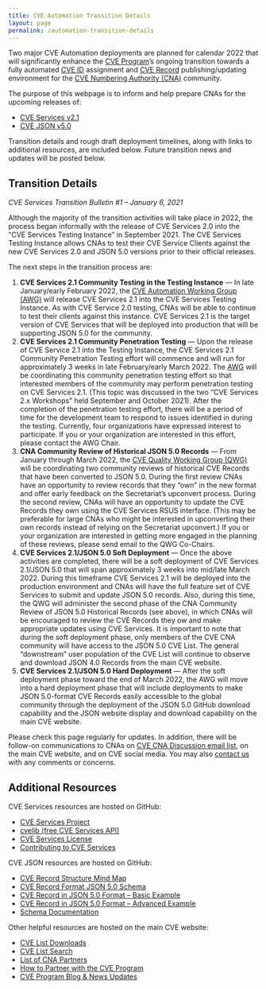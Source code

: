 ```yaml
---
title: CVE Automation Transition Details
layout: page
permalink: /automation-transition-details
---
```

Two major CVE Automation deployments are planned for calendar 2022 that will significantly enhance the [CVE Program](https://www.cve.org/)’s ongoing transition towards a fully automated [CVE ID](https://www.cve.org/ResourcesSupport/Glossary?activeTerm=glossaryCVEID) assignment and [CVE Record](https://www.cve.org/ResourcesSupport/Glossary?activeTerm=glossaryRecord) publishing/updating environment for the [CVE Numbering Authority (CNA)](https://www.cve.org/ProgramOrganization/CNAs) community. 

The purpose of this webpage is to inform and help prepare CNAs for the upcoming releases of:

* [CVE Services v2.1](https://github.com/CVEProject/cve-services)
* [CVE JSON v5.0](https://github.com/CVEProject/cve-schema/blob/master/schema/v5.0/CVE_JSON_5.0_schema.json)

Transition details and rough draft deployment timelines, along with links to additional resources, are included below. Future transition news and updates will be posted below.

## Transition Details
*CVE Services Transition Bulletin #1 – January 6, 2021*

Although the majority of the transition activities will take place in 2022, the process began informally with the release of CVE Services 2.0 into the “CVE Services Testing Instance” in September 2021. The CVE Services Testing Instance allows CNAs to test their CVE Service Clients against the new CVE Services 2.0 and JSON 5.0 versions prior to their official releases.

The next steps in the transition process are:

<ol>
<li><strong>CVE Services 2.1 Community Testing in the Testing Instance</strong> — In late January/early February 2022, the <a href="https://www.cve.org/ProgramOrganization/WorkingGroups#AutomationWorkingGroupAWG" target="_blank">CVE Automation Working Group (AWG)</a> will release CVE Services 2.1 into the CVE Services Testing Instance. As with CVE Service 2.0 testing, CNAs will be able to continue to test their clients against this instance. CVE Services 2.1 is the target version of CVE Services that will be deployed into production that will be supporting JSON 5.0 for the community.</li>
<li><strong>CVE Services 2.1 Community Penetration Testing</strong> — Upon the release of CVE Service 2.1 into the Testing Instance, the CVE Services 2.1 Community Penetration Testing effort will commence and will run for approximately 3 weeks in late February/early March 2022. The <a href="https://www.cve.org/ProgramOrganization/WorkingGroups#AutomationWorkingGroupAWG" target="_blank">AWG</a> will be coordinating this community penetration testing effort so that interested members of the community may perform penetration testing on CVE Services 2.1. (This topic was discussed in the two “CVE Services 2.x Workshops” held September and October 2021). After the completion of the penetration testing effort, there will be a period of time for the development team to respond to issues identified in during the testing. Currently, four organizations have expressed interest to participate. If you or your organization are interested in this effort, please contact the AWG Chair.</li>
<li><strong>CNA Community Review of Historical JSON 5.0 Records</strong> — From January through March 2022, the <a href="https://www.cve.org/ProgramOrganization/WorkingGroups#AutomationWorkingGroupQWG" target="_blank">CVE Quality Working Group (QWG)</a> will be coordinating two community reviews of historical CVE Records that have been converted to JSON 5.0. During the first review CNAs have an opportunity to review records that they “own” in the new format and offer early feedback on the Secretariat’s upconvert process. During the second review, CNAs will have an opportunity to update the CVE Records they own using the CVE Services RSUS interface. (This may be preferable for large CNAs who might be interested in upconverting their own records instead of relying on the Secretariat upconvert.) If you or your organization are interested in getting more engaged in the planning of these reviews, please send email to the QWG Co-Chairs.</li>
<li><strong>CVE Services 2.1/JSON 5.0 Soft Deployment</strong> — Once the above activities are completed, there will be a soft deployment of CVE Services 2.1/JSON 5.0 that will span approximately 3 weeks into mid/late March 2022. During this timeframe CVE Services 2.1 will be deployed into the production environment and CNAs will have the full feature set of CVE Services to submit and update JSON 5.0 records. Also, during this time, the QWG will administer the second phase of the CNA Community Review of JSON 5.0 Historical Records (see above), in which CNAs will be encouraged to review the CVE Records they ow and make appropriate updates using CVE Services. It is important to note that during the soft deployment phase, only members of the CVE CNA community will have access to the JSON 5.0 CVE List. The general “downstream” user population of the CVE List will continue to observe and download JSON 4.0 Records from the main CVE website.</li>
<li><strong>CVE Services 2.1/JSON 5.0 Hard Deployment</strong> — After the soft deployment phase toward the end of March 2022, the AWG will move into a hard deployment phase that will include deployments to make JSON 5.0-format CVE Records easily accessible to the global community through the deployment of the JSON 5.0 GitHub download capability and the JSON website display and download capability on the main CVE website.</li>
</ol>

Please check this page regularly for updates. In addition, there will be follow-on communications to CNAs on [CVE CNA Discussion email list](mailto:cve-cna-list@mitre.org), on the main CVE website, and on CVE social media. You may also [contact us](https://cveform.mitre.org/) with any comments or concerns.

## Additional Resources 

CVE Services resources are hosted on GitHub:
* [CVE Services Project](https://github.com/CVEProject/cve-services#project)
* [cvelib (free CVE Services API)](https://github.com/RedHatProductSecurity/cvelib)
* [CVE Services License](https://github.com/CVEProject/cve-services/blob/dev/LICENSE)
* [Contributing to CVE Services](https://github.com/CVEProject/cve-services/blob/dev/CONTRIBUTING.md)

CVE JSON resources are hosted on GitHub:
* [CVE Record Structure Mind Map](https://cveproject.github.io/cve-schema/schema/v5.0/docs/mindmap.html)
* [CVE Record Format JSON 5.0 Schema](https://github.com/CVEProject/cve-schema/blob/master/schema/v5.0/CVE_JSON_5.0_schema.json)
* [CVE Record in JSON 5.0 Format – Basic Example](https://github.com/cveproject/cve-schema/blob/master/schema/v5.0/docs/basic-example.json)
* [CVE Record in JSON 5.0 Format – Advanced Example](https://github.com/cveproject/cve-schema/blob/master/schema/v5.0/docs/advanced-example.json)
* [Schema Documentation](https://cveproject.github.io/cve-schema/schema/v5.0/docs/)

Other helpful resources are hosted on the main CVE website:
* [CVE List Downloads](https://www.cve.org/Downloads)
* [CVE List Search](https://www.cve.org/)
* [List of CNA Partners](https://www.cve.org/PartnerInformation/ListofPartners)
* [How to Partner with the CVE Program](https://www.cve.org/PartnerInformation/Partner#HowToBecomeAPartner)
* [CVE Program Blog & News Updates](https://www.cve.org/Media/News/AllNews)
